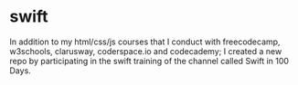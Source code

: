 # swift
In addition to my html/css/js courses that I conduct with freecodecamp, w3schools, clarusway, coderspace.io and codecademy; I created a new repo by participating in the swift training of the channel called Swift in 100 Days.
